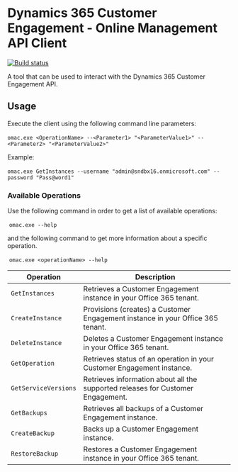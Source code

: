 # Dynamics 365 Customer Engagement - Online Management API Client  

[![Build status](https://ci.appveyor.com/api/projects/status/5a8726c67ybu720p?svg=true)](https://ci.appveyor.com/project/shanec-/onlinemanagementapiclient)

A tool that can be used to interact with the Dynamics 365 Customer Engagement API.

## Usage

Execute the client using the following command line parameters:

​	`omac.exe <OperationName> --<Parameter1> "<ParameterValue1>" --<Parameter2> "<ParameterValue2>"`

Example:

​	`omac.exe GetInstances --username "admin@sndbx16.onmicrosoft.com" --password "Pass@word1"`

### Available Operations

Use the following command in order to get a list of available operations:

​	`omac.exe --help`

and the following command to get more information about a specific operation.

​	`omac.exe <operationName> --help`

| Operation            | Description                              |
| -------------------- | ---------------------------------------- |
| `GetInstances`       | Retrieves a Customer Engagement instance in your Office 365 tenant. |
| `CreateInstance`     | Provisions (creates) a Customer Engagement instance in your Office 365 tenant. |
| `DeleteInstance`     | Deletes a Customer Engagement instance in your Office 365 tenant. |
| `GetOperation`       | Retrieves status of an operation in your Customer Engagement instance. |
| `GetServiceVersions` | Retrieves information about all the supported releases for Customer Engagement. |
| `GetBackups`         | Retrieves all backups of a Customer Engagement instance. |
| `CreateBackup`       | Backs up a Customer Engagement instance. |
| `RestoreBackup`      | Restores a Customer Engagement instance in your Office 365 tenant. |